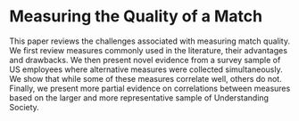 # Measuring the Quality of a Match

This paper reviews the challenges associated with measuring match quality. We first review measures commonly used in the literature, their advantages and drawbacks. We then present novel evidence from a survey sample of US employees where alternative measures were collected simultaneously. We show that while some of these measures correlate well, others do not. Finally, we present more partial evidence on correlations between measures based on the larger and more representative sample of Understanding Society.
